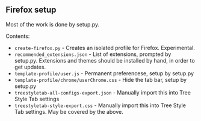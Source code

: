 ## Firefox setup

Most of the work is done by setup.py.

Contents:

- `create-firefox.py` - Creates an isolated profile for Firefox. Experimental.
- `recommended_extensions.json` - List of extensions, prompted by setup.py. Extensions and themes should be installed by hand, in order to get updates.
- `template-profile/user.js` - Permanent preferencese, setup by setup.py
- `template-profile/chrome/userChrome.css` - Hide the tab bar, setup by setup.py
- `treestyletab-all-configs-export.json` - Manually import this into Tree Style Tab settings
- `treestyletab-style-export.css` - Manually import this into Tree Style Tab settings. May be covered by the above.
